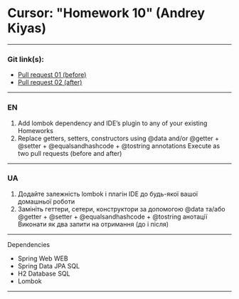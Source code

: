 # Cursor: "Homework 10" (Andrey Kiyas)
___
### Git link(s):
- [Pull request 01 (before)](https://github.com/andrey-kiyas/CursorHomeWorks09/pull/1)
- [Pull request 02 (after)](https://github.com/andrey-kiyas/CursorHomeWorks09/pull/2)
___
### EN
1) Add lombok dependency and IDE’s plugin to any of your existing Homeworks
2) Replace getters, setters, constructors using @data and/or
   @getter + @setter + @equalsandhashcode + @tostring annotations
   Execute as two pull requests (before and after)
___
### UA
1) Додайте залежність lombok і плагін IDE до будь-якої вашої домашньої роботи
2) Замініть геттери, сетери, конструктори за допомогою @data та/або
   @getter + @setter + @equalsandhashcode + @tostring анотації
   Виконати як два запити на отримання (до і після)
---
Dependencies
- Spring Web WEB
- Spring Data JPA SQL
- H2 Database SQL
- Lombok
---